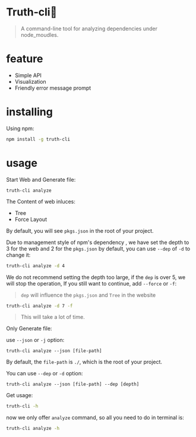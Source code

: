 # Truth-cli🤩

> A command-line tool for analyzing dependencies under node_moudles.

# feature

- Simple API
- Visualization
- Friendly error message prompt

# installing

Using npm:

```bash
npm install -g truth-cli
```

# usage

Start Web and Generate file:

```
truth-cli analyze
```

The Content of web inluces:

- Tree
- Force Layout

By default, you will see `pkgs.json` in the root of your project.

Due to management style of npm's dependency , we have set the depth to 3 for the web and 2 for the `pkgs.json` by default, you can use `--dep` of `-d` to change it:

```bash
truth-cli analyze -d 4
```

We do not recommend setting the depth too large, if the `dep` is over 5, we will stop the operation, If you still want to continue, add `--force` or `-f`:

> `dep` will influence the `pkgs.json` and `Tree` in the website

```bash
truth-cli analyze -d 7 -f
```

> This will take a lot of time.

Only Generate file:

use `--json` or `-j` option:

```
truth-cli analyze --json [file-path]
```

By default, the `file-path` is `./`, which is the root of your project.

You can use `--dep` or `-d` option:

```
truth-cli analyze --json [file-path] --dep [depth]
```

Get usage:

```bash
truth-cli -h
```

now we only offer `analyze` command, so all you need to do in terminal is:

```bash
truth-cli analyze -h 
```

